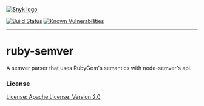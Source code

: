 [![Snyk logo](https://snyk.io/style/asset/logo/snyk-print.svg)](https://snyk.io)

[![Build Status](https://travis-ci.com/Snyk/ruby-semver.svg?token=yjxxf6zTL2gX4MsWhiMc&branch=master)](https://travis-ci.com/Snyk/ruby-semver)
[![Known Vulnerabilities](https://snyk.io/test/github/snyk/ruby-semver/badge.svg)](https://snyk.io/test/github/snyk/ruby-semver)

***

# ruby-semver

A semver parser that uses RubyGem's semantics with node-semver's api.

### License

[License: Apache License, Version 2.0](LICENSE)